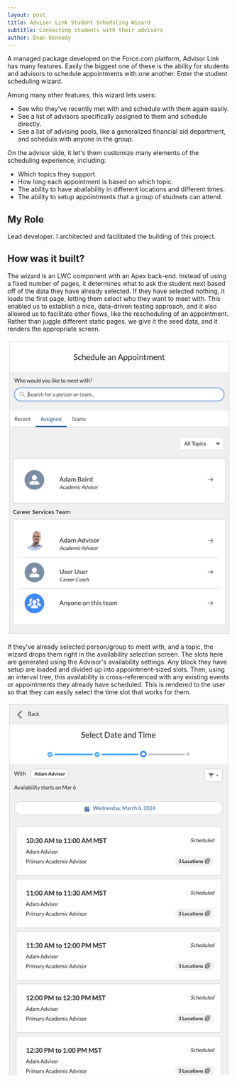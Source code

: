 ```yaml
---
layout: post
title: Advisor Link Student Scheduling Wizard
subtitle: Connecting students with their advisors
author: Evan Kennedy
---
```


A managed package developed on the Force.com platform, Advisor Link has many features. Easily the biggest one of these is the ability for students and advisors to schedule appointments with one another. Enter the student scheduling wizard.

Among many other features, this wizard lets users:

- See who they've recently met with and schedule with them again easily.
- See a list of advisors specifically assigned to them and schedule directly.
- See a list of advising pools, like a generalized financial aid department, and schedule with anyone in the group.

On the advisor side, it let's them customize many elements of the scheduling experience, including:

- Which topics they support.
- How long each appointment is based on which topic.
- The ability to have abailability in different locations and different times.
- The ability to setup appointments that a group of studnets can attend.

## My Role

Lead developer. I architected and facilitated the building of this project.

## How was it built?

The wizard is an LWC component with an Apex back-end. Instead of using a fixed number of pages, it determines what to ask the student next based off of the data they have already selected. If they have selected nothing, it loads the first page, letting them select who they want to meet with. This enabled us to establish a nice, data-driven testing approach, and it also allowed us to facilitate other flows, like the rescheduling of an appointment. Rather than juggle different static pages, we give it the seed data, and it renders the appropriate screen.

![Advisor Select](/assets/img/wizardAdvisorSelect.png)

If they've already selected person/group to meet with, and a topic, the wizard drops them right in the availability selection screen. The slots here are generated using the Advisor's availability settings. Any block they have setup are loaded and divided up into appointment-sized slots. Then, using an interval tree, this availability is cross-referenced with any existing events or appointments they already have scheduled. This is rendered to the user so that they can easily select the time slot that works for them. 

![Availability](/assets/img/wizardAvailability.png)
